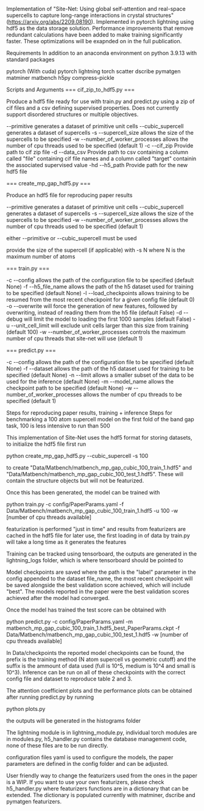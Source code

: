 Implementation of "Site-Net: Using global self-attention and real-space supercells to capture long-range interactions in crystal structures" (https://arxiv.org/abs/2209.08190). Implemented in pytorch lightning using hdf5 as the data storage solution. Performance improvements that remove redundant calculations have been added to make training significantly faster. These optimizations will be exapnded on in the full publication.

Requirements
In addition to an anaconda environment on python 3.9.13 with standard packages

pytorch (With cuda) pytorch lightning torch scatter dscribe pymatgen matminer matbench h5py compress-pickle

Scripts and Arguments
=== cif_zip_to_hdf5.py ===

Produce a hdf5 file ready for use with train.py and predict.py using a zip of cif files and a csv defining supervised properties. Does not currently support disordered structures or multiple objectives.

--primitive generates a dataset of primitive unit cells --cubic_supercell generates a dataset of supercells -s --supercell_size allows the size of the supercells to be specified -w --number_of_worker_processes allows the number of cpu threads used to be specified (default 1) -c --cif_zip Provide path to cif zip file -d --data_csv Provide path to csv containing a column called "file" containing cif file names and a column called "target" containin the associated supervised value -hd --h5_path Provide path for the new hdf5 file

=== create_mp_gap_hdf5.py ===

Produce an hdf5 file for reproducing paper results

--primitive generates a dataset of primitive unit cells --cubic_supercell generates a dataset of supercells -s --supercell_size allows the size of the supercells to be specified -w --number_of_worker_processes allows the number of cpu threads used to be specified (default 1)

either --primitive or --cubic_supercell must be used

provide the size of the supercell (if applicable) with -s N where N is the maximum number of atoms

=== train.py ===

-c --config allows the path of the configuration file to be specified (default None) -f --h5_file_name allows the path of the h5 dataset used for training to be specified (default None) -l --load_checkpoints allows training to be resumed from the most recent checkpoint for a given config file (default 0) -o --overwrite will force the generation of new features, followed by overwriting, instead of reading them from the h5 file (default False) -d --debug will limit the model to loading the first 1000 samples (default False) -u --unit_cell_limit will exclude unit cells larger than this size from training (default 100) -w --number_of_worker_processes controls the maximum number of cpu threads that site-net will use (default 1)

=== predict.py ===

-c --config allows the path of the configuration file to be specified (default None) -f --dataset allows the path of the h5 dataset used for training to be specified (default None) -n --limit allows a smaller subset of the data to be used for the inference (default None) -m --model_name allows the checkpoint path to be specified (default None) -w --number_of_worker_processes allows the number of cpu threads to be specified (default 1)

Steps for reproducing paper results, training + inference
Steps for benchmarking a 100 atom supercell model on the first fold of the band gap task, 100 is less intensive to run than 500

This implementation of Site-Net uses the hdf5 format for storing datasets, to initialize the hdf5 file first run

python create_mp_gap_hdf5.py --cubic_supercell -s 100

to create "Data/Matbench/matbench_mp_gap_cubic_100_train_1.hdf5" and "Data/Matbench/matbench_mp_gap_cubic_100_test_1.hdf5". These will contain the structure objects but will not be featurized.

Once this has been generated, the model can be trained with

python train.py -c config/PaperParams.yaml -f Data/Matbench/matbench_mp_gap_cubic_100_train_1.hdf5 -u 100 -w [number of cpu threads available]

featurization is performed "just in time" and results from featurizers are cached in the hdf5 file for later use, the first loading in of data by train.py will take a long time as it generates the features

Training can be tracked using tensorboard, the outputs are generated in the lightning_logs folder, which is where tensorboard should be pointed to

Model checkpoints are saved where the path is the "label" parameter in the config appended to the dataset file_name, the most recent checkpoint will be saved alongside the best validation score achieved, which will include "best". The models reported in the paper were the best validation scores achieved after the model had converged.

Once the model has trained the test score can be obtained with

python predict.py -c config/PaperParams.yaml -m matbench_mp_gap_cubic_100_train_1.hdf5_best_PaperParams.ckpt -f Data/Matbench/matbench_mp_gap_cubic_100_test_1.hdf5 -w [number of cpu threads available]

In Data/checkpoints the reported model checkpoints can be found, the prefix is the training method (N atom supercell vs geometric cutoff) and the suffix is the ammount of data used (full is 10^5, medium is 10^4 and small is 10^3). Inference can be run on all of these checkpoints with the correct config file and dataset to reproduce table 2 and 3.

The attention coefficient plots and the performance plots can be obtained after running predict.py by running

python plots.py

the outputs will be generated in the histograms folder

The lightning module is in lightning_module.py, individual torch modules are in modules.py, h5_handler.py contains the database management code, none of these files are to be run directly.

configuration files
yaml is used to configure the models, the paper parameters are defined in the config folder and can be adjusted.

User friendly way to change the featurizers used from the ones in the paper is a WIP. If you want to use your own featurizers, please check h5_handler.py where featurizers functions are in a dictionary that can be extended. The dictionary is populated currently with matminer, dscribe and pymatgen featurizers.